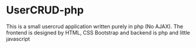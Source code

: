 # UserCRUD-php
This is a small usercrud application written purely in php (No AJAX). The frontend is designed by HTML, CSS Bootstrap and backend is php and little javascript 
